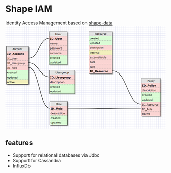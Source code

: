 # Shape IAM

Identity Access Management based on [shape-data](https://github.com/kevwe-technology-ab/shape-data)
![Identity Access Management](shape-iam.png)

## features
- Support for relational databases via Jdbc
- Support for Cassandra
- InfluxDb
